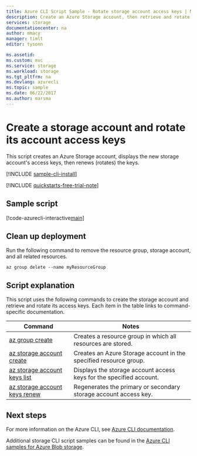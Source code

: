 ```yaml
---
title: Azure CLI Script Sample - Rotate storage account access keys | Microsoft Docs
description: Create an Azure Storage account, then retrieve and rotate its account access keys.
services: storage
documentationcenter: na
author: mmacy
manager: timlt
editor: tysonn

ms.assetid:
ms.custom: mvc
ms.service: storage
ms.workload: storage
ms.tgt_pltfrm: na
ms.devlang: azurecli
ms.topic: sample
ms.date: 06/22/2017
ms.author: marsma
---
```


# Create a storage account and rotate its account access keys

This script creates an Azure Storage account, displays the new storage account's access keys, then renews (rotates) the keys.

[!INCLUDE [sample-cli-install](../../../includes/sample-cli-install.md)]

[!INCLUDE [quickstarts-free-trial-note](../../../includes/quickstarts-free-trial-note.md)]

## Sample script

[!code-azurecli-interactive[main](../../../cli_scripts/storage/rotate-storage-account-keys/rotate-storage-account-keys.sh "Rotate storage account keys")]

## Clean up deployment 

Run the following command to remove the resource group, storage account, and all related resources.

```azurecli-interactive
az group delete --name myResourceGroup
```

## Script explanation

This script uses the following commands to create the storage account and retrieve and rotate its access keys. Each item in the table links to command-specific documentation.

| Command | Notes |
|---|---|
| [az group create](/cli/azure/group#create) | Creates a resource group in which all resources are stored. |
| [az storage account create](/cli/azure/storage/account#create) | Creates an Azure Storage account in the specified resource group. |
| [az storage account keys list](/cli/azure/storage/account/keys#list) | Displays the storage account access keys for the specified account. |
| [az storage account keys renew](/cli/azure/storage/account/keys#renew) | Regenerates the primary or secondary storage account access key. |

## Next steps

For more information on the Azure CLI, see [Azure CLI documentation](/cli/azure/overview).

Additional storage CLI script samples can be found in the [Azure CLI samples for Azure Blob storage](../blobs/storage-samples-blobs-cli.md).
